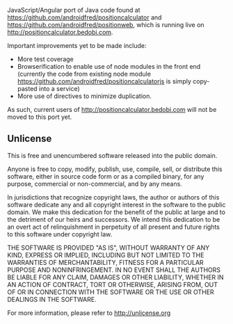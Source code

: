 JavaScript/Angular port of Java code found at https://github.com/androidfred/positioncalculator and https://github.com/androidfred/positionweb, which is running live on http://positioncalculator.bedobi.com.

Important improvements yet to be made include:
* More test coverage
* Browserification to enable use of node modules in the front end (currently the code from existing node module https://github.com/androidfred/positioncalculatorjs is simply copy-pasted into a service)
* More use of directives to minimize duplication.

As such, current users of http://positioncalculator.bedobi.com will not be moved to this port yet.

## Unlicense
This is free and unencumbered software released into the public domain.

Anyone is free to copy, modify, publish, use, compile, sell, or distribute this software, either in source code form or as a compiled binary, for any purpose, commercial or non-commercial, and by any means.

In jurisdictions that recognize copyright laws, the author or authors of this software dedicate any and all copyright interest in the software to the public domain. We make this dedication for the benefit of the public at large and to the detriment of our heirs and successors. We intend this dedication to be an overt act of relinquishment in perpetuity of all present and future rights to this software under copyright law.

THE SOFTWARE IS PROVIDED "AS IS", WITHOUT WARRANTY OF ANY KIND, EXPRESS OR IMPLIED, INCLUDING BUT NOT LIMITED TO THE WARRANTIES OF MERCHANTABILITY, FITNESS FOR A PARTICULAR PURPOSE AND NONINFRINGEMENT. IN NO EVENT SHALL THE AUTHORS BE LIABLE FOR ANY CLAIM, DAMAGES OR OTHER LIABILITY, WHETHER IN AN ACTION OF CONTRACT, TORT OR OTHERWISE, ARISING FROM, OUT OF OR IN CONNECTION WITH THE SOFTWARE OR THE USE OR OTHER DEALINGS IN THE SOFTWARE.

For more information, please refer to http://unlicense.org
